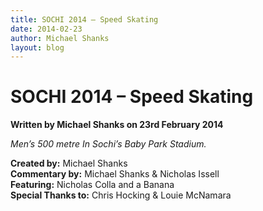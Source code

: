 ```yaml
---
title: SOCHI 2014 – Speed Skating
date: 2014-02-23
author: Michael Shanks
layout: blog
---
```

# SOCHI 2014 – Speed Skating

**Written by Michael Shanks on 23rd February 2014**

*Men’s 500 metre In Sochi’s Baby Park Stadium.*

**Created by:** Michael Shanks  
**Commentary by:** Michael Shanks & Nicholas Issell  
**Featuring:** Nicholas Colla and a Banana  
**Special Thanks to:** Chris Hocking & Louie McNamara